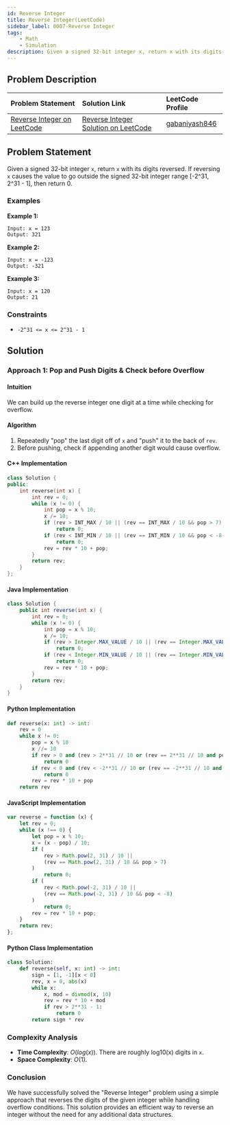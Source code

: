 ```yaml
---
id: Reverse Integer
title: Reverse Integer(LeetCode)
sidebar_label: 0007-Reverse Integer
tags: 
    - Math
    - Simulation
description: Given a signed 32-bit integer x, return x with its digits reversed. If reversing x causes the value to go outside the signed 32-bit integer range [-2^31, 2^31 - 1], then return 0.
---
```


## Problem Description

| Problem Statement                                                                                         | Solution Link                                                                                                                                          | LeetCode Profile                                   |
| :--------------------------------------------------------------------------------------------------------- | :----------------------------------------------------------------------------------------------------------------------------------------------------- | :------------------------------------------------- |
| [Reverse Integer on LeetCode](https://leetcode.com/problems/reverse-integer/description/) | [Reverse Integer Solution on LeetCode](https://leetcode.com/problems/reverse-integer/editorial/) | [gabaniyash846](https://leetcode.com/u/gabaniyash846/) |

## Problem Statement
Given a signed 32-bit integer `x`, return `x` with its digits reversed. If reversing `x` causes the value to go outside the signed 32-bit integer range [-2^31, 2^31 - 1], then return 0.

### Examples

**Example 1:**

```
Input: x = 123
Output: 321
```

**Example 2:**

```
Input: x = -123
Output: -321
```

**Example 3:**

```
Input: x = 120
Output: 21
```

### Constraints

- `-2^31 <= x <= 2^31 - 1`

## Solution

### Approach 1: Pop and Push Digits & Check before Overflow

#### Intuition

We can build up the reverse integer one digit at a time while checking for overflow.

#### Algorithm

1. Repeatedly "pop" the last digit off of `x` and "push" it to the back of `rev`.
2. Before pushing, check if appending another digit would cause overflow.

#### C++ Implementation

```cpp
class Solution {
public:
    int reverse(int x) {
        int rev = 0;
        while (x != 0) {
            int pop = x % 10;
            x /= 10;
            if (rev > INT_MAX / 10 || (rev == INT_MAX / 10 && pop > 7))
                return 0;
            if (rev < INT_MIN / 10 || (rev == INT_MIN / 10 && pop < -8))
                return 0;
            rev = rev * 10 + pop;
        }
        return rev;
    }
};
```

#### Java Implementation

```java
class Solution {
    public int reverse(int x) {
        int rev = 0;
        while (x != 0) {
            int pop = x % 10;
            x /= 10;
            if (rev > Integer.MAX_VALUE / 10 || (rev == Integer.MAX_VALUE / 10 && pop > 7))
                return 0;
            if (rev < Integer.MIN_VALUE / 10 || (rev == Integer.MIN_VALUE / 10 && pop < -8))
                return 0;
            rev = rev * 10 + pop;
        }
        return rev;
    }
}
```

#### Python Implementation

```python
def reverse(x: int) -> int:
    rev = 0
    while x != 0:
        pop = x % 10
        x //= 10
        if rev > 0 and (rev > 2**31 // 10 or (rev == 2**31 // 10 and pop > 7)):
            return 0
        if rev < 0 and (rev < -2**31 // 10 or (rev == -2**31 // 10 and pop < -8)):
            return 0
        rev = rev * 10 + pop
    return rev
```

#### JavaScript Implementation

```javascript
var reverse = function (x) {
    let rev = 0;
    while (x !== 0) {
        let pop = x % 10;
        x = (x - pop) / 10;
        if (
            rev > Math.pow(2, 31) / 10 ||
            (rev == Math.pow(2, 31) / 10 && pop > 7)
        )
            return 0;
        if (
            rev < Math.pow(-2, 31) / 10 ||
            (rev == Math.pow(-2, 31) / 10 && pop < -8)
        )
            return 0;
        rev = rev * 10 + pop;
    }
    return rev;
};
```

#### Python Class Implementation

```python
class Solution:
    def reverse(self, x: int) -> int:
        sign = [1, -1][x < 0]
        rev, x = 0, abs(x)
        while x:
            x, mod = divmod(x, 10)
            rev = rev * 10 + mod
            if rev > 2**31 - 1:
                return 0
        return sign * rev
```

### Complexity Analysis

- **Time Complexity**: $O(log(x))$. There are roughly log10(x) digits in `x`.
- **Space Complexity**: $O(1)$.

### Conclusion

We have successfully solved the "Reverse Integer" problem using a simple approach that reverses the digits of the given integer while handling overflow conditions. This solution provides an efficient way to reverse an integer without the need for any additional data structures.

```